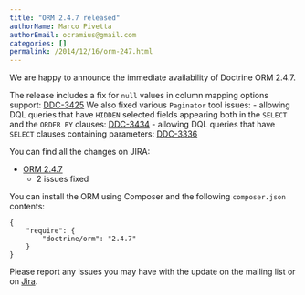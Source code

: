 ```yaml
---
title: "ORM 2.4.7 released"
authorName: Marco Pivetta
authorEmail: ocramius@gmail.com
categories: []
permalink: /2014/12/16/orm-247.html
---
```

We are happy to announce the immediate availability of Doctrine ORM
2.4.7.

The release includes a fix for `null` values in column mapping options
support:
[DDC-3425](https://github.com/doctrine/orm/issues/4231) We also
fixed various `Paginator` tool issues: - allowing DQL queries that have
`HIDDEN` selected fields appearing both in the `SELECT` and the
`ORDER BY` clauses:
[DDC-3434](https://github.com/doctrine/orm/issues/4241) -
allowing DQL queries that have `SELECT` clauses containing parameters:
[DDC-3336](https://github.com/doctrine/orm/issues/4133)

You can find all the changes on JIRA:

-   [ORM
    2.4.7](http://www.doctrine-project.org/jira/browse/DDC/fixforversion/10724)
    - 2 issues fixed

You can install the ORM using Composer and the following `composer.json`
contents:

~~~~ {.sourceCode .json}
{
    "require": {
        "doctrine/orm": "2.4.7"
    }
}
~~~~

Please report any issues you may have with the update on the mailing
list or on [Jira](http://www.doctrine-project.org/jira).
